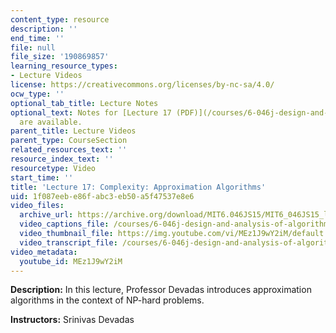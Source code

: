 ```yaml
---
content_type: resource
description: ''
end_time: ''
file: null
file_size: '190869857'
learning_resource_types:
- Lecture Videos
license: https://creativecommons.org/licenses/by-nc-sa/4.0/
ocw_type: ''
optional_tab_title: Lecture Notes
optional_text: Notes for [Lecture 17 (PDF)](/courses/6-046j-design-and-analysis-of-algorithms-spring-2015/resources/mit6_046js15_lec17)
  are available.
parent_title: Lecture Videos
parent_type: CourseSection
related_resources_text: ''
resource_index_text: ''
resourcetype: Video
start_time: ''
title: 'Lecture 17: Complexity: Approximation Algorithms'
uid: 1f087eeb-e86f-abc3-eb50-a5f47537e8e6
video_files:
  archive_url: https://archive.org/download/MIT6.046JS15/MIT6_046JS15_lec17_300k.mp4
  video_captions_file: /courses/6-046j-design-and-analysis-of-algorithms-spring-2015/6717d1f713d6569295c96ca49534f1a3_MEz1J9wY2iM.vtt
  video_thumbnail_file: https://img.youtube.com/vi/MEz1J9wY2iM/default.jpg
  video_transcript_file: /courses/6-046j-design-and-analysis-of-algorithms-spring-2015/272d4a9d48200af44540305ae9583053_MEz1J9wY2iM.pdf
video_metadata:
  youtube_id: MEz1J9wY2iM
---
```


**Description:** In this lecture, Professor Devadas introduces approximation algorithms in the context of NP-hard problems.

**Instructors:** Srinivas Devadas

